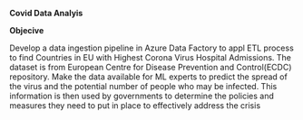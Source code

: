 **Covid Data Analyis**

**Objecive**

Develop a data ingestion pipeline in Azure Data Factory to appl ETL process to find Countries in EU with Highest Corona Virus Hospital Admissions. The dataset is from European Centre for Disease Prevention and Control(ECDC) repository. Make the data available for ML experts to predict the spread of the virus and the potential number of people who may be infected. This information is then used by governments to determine the policies and measures they need to put in place to effectively address the crisis
